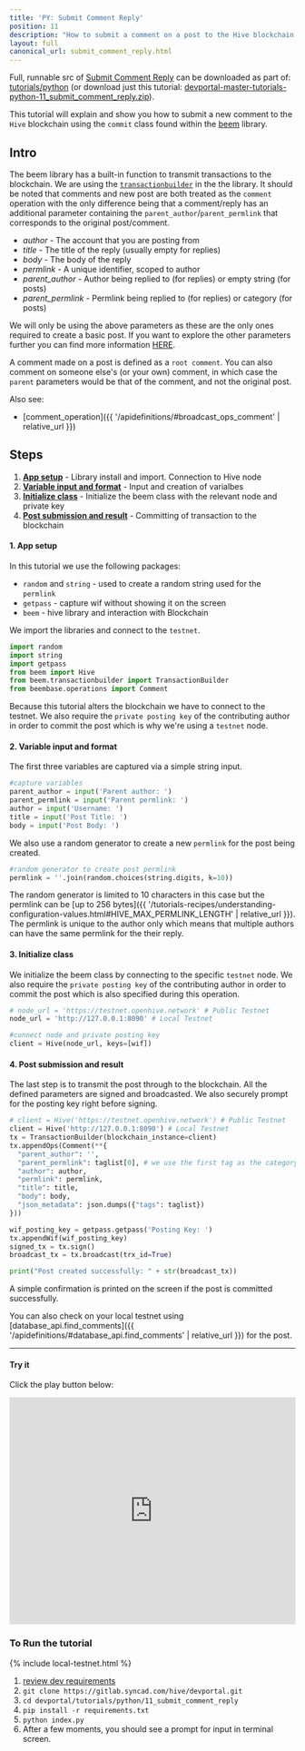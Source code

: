 ```yaml
---
title: 'PY: Submit Comment Reply'
position: 11
description: "How to submit a comment on a post to the Hive blockchain."
layout: full
canonical_url: submit_comment_reply.html
---
```

Full, runnable src of [Submit Comment Reply](https://gitlab.syncad.com/hive/devportal/-/tree/master/tutorials/python/11_submit_comment_reply) can be downloaded as part of: [tutorials/python](https://gitlab.syncad.com/hive/devportal/-/tree/master/tutorials/python) (or download just this tutorial: [devportal-master-tutorials-python-11_submit_comment_reply.zip](https://gitlab.syncad.com/hive/devportal/-/archive/master/devportal-master.zip?path=tutorials/python/11_submit_comment_reply)).

This tutorial will explain and show you how to submit a new comment to the `Hive` blockchain using the `commit` class found within the [beem](https://github.com/holgern/beem) library.

## Intro

The beem library has a built-in function to transmit transactions to the blockchain.  We are using the [`transactionbuilder`](https://beem.readthedocs.io/en/latest/beem.transactionbuilder.html) in the the library.  It should be noted that comments and new post are both treated as the `comment` operation with the only difference being that a comment/reply has an additional parameter containing the `parent_author`/`parent_permlink` that corresponds to the original post/comment.

* _author_ - The account that you are posting from
* _title_ - The title of the reply (usually empty for replies)
* _body_ - The body of the reply
* _permlink_ - A unique identifier, scoped to author
* _parent_author_ - Author being replied to (for replies) or empty string (for posts)
* _parent_permlink_ - Permlink being replied to (for replies) or category (for posts)

We will only be using the above parameters as these are the only ones required to create a basic post.  If you want to explore the other parameters further you can find more information [HERE](https://beem.readthedocs.io/en/latest/beem.comment.html#beem.comment.Comment).

A comment made on a post is defined as a `root comment`. You can also comment on someone else's (or your own) comment, in which case the `parent` parameters would be that of the comment, and not the original post.

Also see:
* [comment_operation]({{ '/apidefinitions/#broadcast_ops_comment' | relative_url }})

## Steps

1. [**App setup**](#setup) - Library install and import. Connection to Hive node
1. [**Variable input and format**](#input) - Input and creation of varialbes
1. [**Initialize class**](#initialize) - Initialize the beem class with the relevant node and private key
1. [**Post submission and result**](#submit) - Committing of transaction to the blockchain

#### 1. App setup <a name="setup"></a>

In this tutorial we use the following packages:

- `random` and `string` - used to create a random string used for the `permlink`
- `getpass` - capture wif without showing it on the screen
- `beem` - hive library and interaction with Blockchain

We import the libraries and connect to the `testnet`.

```python
import random
import string
import getpass
from beem import Hive
from beem.transactionbuilder import TransactionBuilder
from beembase.operations import Comment
```

Because this tutorial alters the blockchain we have to connect to the testnet.  We also require the `private posting key` of the contributing author in order to commit the post which is why we're using a `testnet` node.

#### 2. Variable input and format<a name="input"></a>

The first three variables are captured via a simple string input.

```python
#capture variables
parent_author = input('Parent author: ')
parent_permlink = input('Parent permlink: ')
author = input('Username: ')
title = input('Post Title: ')
body = input('Post Body: ')
```

We also use a random generator to create a new `permlink` for the post being created.

```python
#random generator to create post permlink
permlink = ''.join(random.choices(string.digits, k=10))
```

The random generator is limited to 10 characters in this case but the permlink can be [up to 256 bytes]({{ '/tutorials-recipes/understanding-configuration-values.html#HIVE_MAX_PERMLINK_LENGTH' | relative_url }}).  The permlink is unique to the author only which means that multiple authors can have the same permlink for the their reply.

#### 3. Initialize class<a name="initialize"></a>

We initialize the beem class by connecting to the specific `testnet` node. We also require the `private posting key` of the contributing author in order to commit the post which is also specified during this operation.

```python
# node_url = 'https://testnet.openhive.network' # Public Testnet
node_url = 'http://127.0.0.1:8090' # Local Testnet

#connect node and private posting key
client = Hive(node_url, keys=[wif])
```

#### 4. Post submission and result<a name="submit"></a>

The last step is to transmit the post through to the blockchain.  All the defined parameters are signed and broadcasted.  We also securely prompt for the posting key right before signing.

```python
# client = Hive('https://testnet.openhive.network') # Public Testnet
client = Hive('http://127.0.0.1:8090') # Local Testnet
tx = TransactionBuilder(blockchain_instance=client)
tx.appendOps(Comment(**{
  "parent_author": '',
  "parent_permlink": taglist[0], # we use the first tag as the category
  "author": author,
  "permlink": permlink,
  "title": title,
  "body": body,
  "json_metadata": json.dumps({"tags": taglist})
}))

wif_posting_key = getpass.getpass('Posting Key: ')
tx.appendWif(wif_posting_key)
signed_tx = tx.sign()
broadcast_tx = tx.broadcast(trx_id=True)

print("Post created successfully: " + str(broadcast_tx))
```

A simple confirmation is printed on the screen if the post is committed successfully.

You can also check on your local testnet using [database_api.find_comments]({{ '/apidefinitions/#database_api.find_comments' | relative_url }}) for the post.

---

#### Try it

Click the play button below:

<iframe height="400px" width="100%" src="https://replit.com/@inertia186/py11submitcommentreply?embed=1&output=1" scrolling="no" frameborder="no" allowtransparency="true" allowfullscreen="true" sandbox="allow-forms allow-pointer-lock allow-popups allow-same-origin allow-scripts allow-modals"></iframe>

### To Run the tutorial

{% include local-testnet.html %}

1. [review dev requirements](getting_started.html)
1. `git clone https://gitlab.syncad.com/hive/devportal.git`
1. `cd devportal/tutorials/python/11_submit_comment_reply`
1. `pip install -r requirements.txt`
1. `python index.py`
1. After a few moments, you should see a prompt for input in terminal screen.
